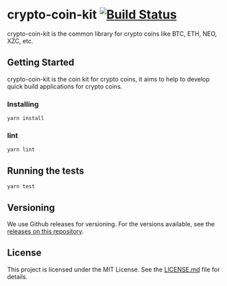 # crypto-coin-kit [![Build Status](https://travis-ci.org/cobovault/crypto-coin-kit.svg?branch=master)](https://travis-ci.org/cobowallet/crypto-coin-kit)

crypto-coin-kit is the common library for crypto coins like BTC, ETH, NEO, XZC, etc.

## Getting Started

crypto-coin-kit is the coin kit for crypto coins, it aims to help to develop quick build applications for crypto coins.

### Installing

```
yarn install

```

### lint

```
yarn lint

```

## Running the tests

```
yarn test

```

## Versioning

We use Github releases for versioning. For the versions available, see the [releases on this repository](https://github.com/cobowallet/crypto-coin-kit/releases).

## License

This project is licensed under the MIT License. See the [LICENSE.md](LICENSE.md) file for details.

